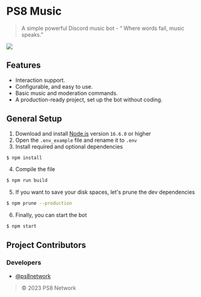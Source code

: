# PS8 Music

> A simple powerful Discord music bot - “ Where words fail, music speaks.”

<a href="https://discord.com/api/oauth2/authorize?client_id=1078917777789821049&permissions=1084516465216&scope=bot"><img src="https://img.shields.io/static/v1?label=Invite%20Me&message=PS8 Music%236579&plastic&color=5865F2&logo=discord"></a>

## Features
- Interaction support.
- Configurable, and easy to use.
- Basic music and moderation commands.
- A production-ready project, set up the bot without coding.

## General Setup
1. Download and install [Node.js](https://nodejs.org) version `16.6.0` or higher
2. Open the `.env_example` file and rename it to `.env`
3. Install required and optional dependencies
```sh
$ npm install
```
4. Compile the file
```sh
$ npm run build
```
5. If you want to save your disk spaces, let's prune the dev dependencies
```sh
$ npm prune --production
```
6. Finally, you can start the bot
```sh
$ npm start
```

## Project Contributors

### Developers
- [@ps8network](https://github.com/ps8network)
> © 2023 PS8 Network
